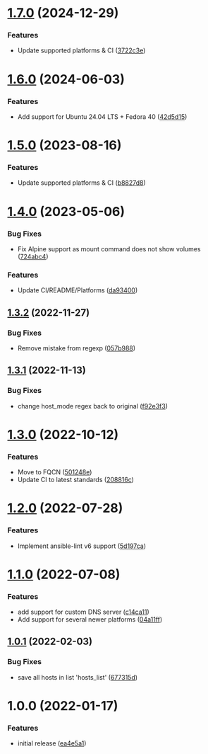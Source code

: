 # [1.7.0](https://github.com/de-it-krachten/ansible-role-hosts/compare/v1.6.0...v1.7.0) (2024-12-29)


### Features

* Update supported platforms & CI ([3722c3e](https://github.com/de-it-krachten/ansible-role-hosts/commit/3722c3ef9f8063b3bd1367e005fb79bf4617913d))

# [1.6.0](https://github.com/de-it-krachten/ansible-role-hosts/compare/v1.5.0...v1.6.0) (2024-06-03)


### Features

* Add support for Ubuntu 24.04 LTS + Fedora 40 ([42d5d15](https://github.com/de-it-krachten/ansible-role-hosts/commit/42d5d1562671257b77211e05ac9cdba800c609f4))

# [1.5.0](https://github.com/de-it-krachten/ansible-role-hosts/compare/v1.4.0...v1.5.0) (2023-08-16)


### Features

* Update supported platforms & CI ([b8827d8](https://github.com/de-it-krachten/ansible-role-hosts/commit/b8827d82bbe1c49a5ff7c49d546cd7b8a5ac3617))

# [1.4.0](https://github.com/de-it-krachten/ansible-role-hosts/compare/v1.3.2...v1.4.0) (2023-05-06)


### Bug Fixes

* Fix Alpine support as mount command does not show volumes ([724abc4](https://github.com/de-it-krachten/ansible-role-hosts/commit/724abc41625909b9a2ac665cef5e0af0f0142fe8))


### Features

* Update CI/README/Platforms ([da93400](https://github.com/de-it-krachten/ansible-role-hosts/commit/da93400564ff88b0b1f708f8d6d8d251f8640574))

## [1.3.2](https://github.com/de-it-krachten/ansible-role-hosts/compare/v1.3.1...v1.3.2) (2022-11-27)


### Bug Fixes

* Remove mistake from regexp ([057b988](https://github.com/de-it-krachten/ansible-role-hosts/commit/057b9887f7730178bea94dc54fc421f1925a87d4))

## [1.3.1](https://github.com/de-it-krachten/ansible-role-hosts/compare/v1.3.0...v1.3.1) (2022-11-13)


### Bug Fixes

* change host_mode regex back to original ([f92e3f3](https://github.com/de-it-krachten/ansible-role-hosts/commit/f92e3f3294234dbb9f54e9131c33f8ec5753338f))

# [1.3.0](https://github.com/de-it-krachten/ansible-role-hosts/compare/v1.2.0...v1.3.0) (2022-10-12)


### Features

* Move to FQCN ([501248e](https://github.com/de-it-krachten/ansible-role-hosts/commit/501248e650363747fc7da2f18e6e1563f0b7f4f6))
* Update CI to latest standards ([208816c](https://github.com/de-it-krachten/ansible-role-hosts/commit/208816ce25a76a532e9ce81190ca6a42c803fc03))

# [1.2.0](https://github.com/de-it-krachten/ansible-role-hosts/compare/v1.1.0...v1.2.0) (2022-07-28)


### Features

* Implement ansible-lint v6 support ([5d197ca](https://github.com/de-it-krachten/ansible-role-hosts/commit/5d197ca8b0c6d8326a5295e066b3828dbdd4f999))

# [1.1.0](https://github.com/de-it-krachten/ansible-role-hosts/compare/v1.0.1...v1.1.0) (2022-07-08)


### Features

* add support for custom DNS server ([c14ca11](https://github.com/de-it-krachten/ansible-role-hosts/commit/c14ca111eb1f917c7a67ad55c6d8fd0749f8a9f5))
* Add support for several newer platforms ([04a11ff](https://github.com/de-it-krachten/ansible-role-hosts/commit/04a11ff5537204680793499e3bfe24e737f6f851))

## [1.0.1](https://github.com/de-it-krachten/ansible-role-hosts/compare/v1.0.0...v1.0.1) (2022-02-03)


### Bug Fixes

* save all hosts in list 'hosts_list' ([677315d](https://github.com/de-it-krachten/ansible-role-hosts/commit/677315d83942df1c40a304299f74eb6b44e1de44))

# 1.0.0 (2022-01-17)


### Features

* initial release ([ea4e5a1](https://github.com/de-it-krachten/ansible-role-hosts/commit/ea4e5a1243ca2b8fa8d257059b8e2c3a993947d5))
